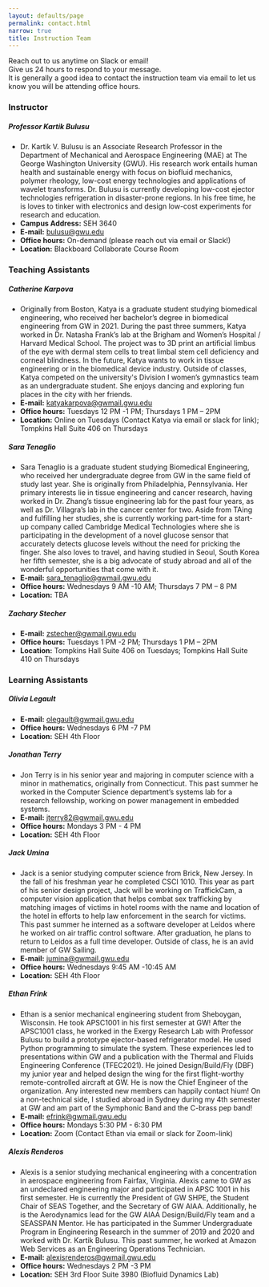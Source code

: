 ```yaml
---
layout: defaults/page
permalink: contact.html
narrow: true
title: Instruction Team
---
```


Reach out to us anytime on Slack or email! <br> Give us 24 hours to respond to your message.<br> It is generally a good idea to contact the instruction team via email to let us know you will be attending office hours.

### Instructor
##### Professor Kartik Bulusu
- Dr. Kartik V. Bulusu is an Associate Research Professor in the Department of Mechanical and Aerospace Engineering (MAE) at The George Washington University (GWU). 
His research work entails human health and sustainable energy with focus on biofluid mechanics, polymer rheology, low-cost energy technologies and applications of wavelet transforms. 
Dr. Bulusu is currently developing low-cost ejector technologies refrigeration in disaster-prone regions. 
In his free time, he is loves to tinker with electronics and design low-cost experiments for research and education. 
- **Campus Address:** SEH 3640
- **E-mail:** bulusu@gwu.edu
- **Office hours:** On-demand (please reach out via email or Slack!)
- **Location:** Blackboard Collaborate Course Room

### Teaching Assistants
##### Catherine Karpova
- Originally from Boston, Katya is a graduate student studying biomedical engineering, who received her bachelor’s degree in biomedical engineering from GW in 2021. 
During the past three summers, Katya worked in Dr. Natasha Frank’s lab at the Brigham and Women’s Hospital / Harvard Medical School. 
The project was to 3D print an artificial limbus of the eye with dermal stem cells to treat limbal stem cell deficiency and corneal blindness. In the future, Katya wants to work in tissue engineering or in the biomedical device industry. 
Outside of classes, Katya competed on the university's Division I women’s gymnastics team as an undergraduate student. 
She enjoys dancing and exploring fun places in the city with her friends. 
- **E-mail:** katyakarpova@gwmail.gwu.edu
- **Office hours:** Tuesdays 12 PM -1 PM; Thursdays 1 PM – 2PM
- **Location:** Online on Tuesdays (Contact Katya via email or slack for link); Tompkins Hall Suite 406 on Thursdays

##### Sara Tenaglio
- Sara Tenaglio is a graduate student studying Biomedical Engineering, who received her undergraduate degree from GW in the same field of study last year. 
She is originally from Philadelphia, Pennsylvania. 
Her primary interests lie in tissue engineering and cancer research, having worked in Dr. Zhang’s tissue engineering lab for the past four years, as well as Dr. Villagra’s lab in the cancer center for two. 
Aside from TAing and fulfilling her studies, she is currently working part-time for a start-up company called Cambridge Medical Technologies where she is participating in the development of a novel glucose sensor that accurately detects glucose levels without the need for pricking the finger. 
She also loves to travel, and having studied in Seoul, South Korea her fifth semester, she is a big advocate of study abroad and all of the wonderful opportunities that come with it. 
- **E-mail:** sara_tenaglio@gwmail.gwu.edu 
- **Office hours:** Wednesdays 9 AM -10 AM; Thursdays 7 PM – 8 PM
- **Location:** TBA

##### Zachary Stecher
- **E-mail:** zstecher@gwmail.gwu.edu
- **Office hours:** Tuesdays 1 PM -2 PM; Thursdays 1 PM – 2PM
- **Location:** Tompkins Hall Suite 406 on Tuesdays; Tompkins Hall Suite 410 on Thursdays

### Learning Assistants
##### Olivia Legault
- **E-mail:** olegault@gwmail.gwu.edu
- **Office hours:** Wednesdays 6 PM -7 PM 
- **Location:** SEH 4th Floor

##### Jonathan Terry
- Jon Terry is in his senior year and majoring in computer science with a minor in mathematics, originally from Connecticut. 
This past summer he worked in the Computer Science department’s systems lab for a research fellowship, working on power management in embedded systems.
- **E-mail:** jterry82@gwmail.gwu.edu 
- **Office hours:** Mondays 3 PM - 4 PM
- **Location:** SEH 4th Floor

##### Jack Umina
- Jack is a senior studying computer science from Brick, New Jersey. In the fall of his freshman year he completed CSCI 1010. 
This year as part of his senior design project, Jack will be working on TraffickCam, a computer vision application that helps combat sex trafficking by matching images of victims in hotel rooms with the name and location of the hotel in efforts to help law enforcement in the search for victims. 
This past summer he interned as a software developer at Leidos where he worked on air traffic control software. 
After graduation, he plans to return to Leidos as a full time developer. Outside of class, he is an avid member of GW Sailing.
- **E-mail:** jumina@gwmail.gwu.edu
- **Office hours:** Wednesdays 9:45 AM -10:45 AM
- **Location:** SEH 4th Floor

##### Ethan Frink
- Ethan is a senior mechanical engineering student from Sheboygan, Wisconsin. He took APSC1001 in his first semester at GW! 
After the APSC1001 class, he worked in the Exergy Research Lab with Professor Bulusu to build a prototype ejector-based refrigerator model. 
He used Python programming to simulate the system. These experiences led to presentations within GW and a publication with the Thermal and Fluids Engineering Conference (TFEC2021). 
He joined Design/Build/Fly (DBF) my junior year and helped design the wing for the first flight-worthy remote-controlled aircraft at GW. 
He is now the Chief Engineer of the organization. Any interested new members can happily contact hium!
On a non-technical side, I studied abroad in Sydney during my 4th semester at GW and am part of the Symphonic Band and the C-brass pep band!
- **E-mail:** efrink@gwmail.gwu.edu 
- **Office hours:** Mondays 5:30 PM - 6:30 PM
- **Location:** Zoom (Contact Ethan via email or slack for Zoom-link)

##### Alexis Renderos
- Alexis is a senior studying mechanical engineering with a concentration in aerospace engineering from Fairfax, Virginia. 
Alexis came to GW as an undeclared engineering major and participated in APSC 1001 in his first semester. 
He is currently the President of GW SHPE, the Student Chair of SEAS Together, and the Secretary of GW AIAA. 
Additionally, he is the Aerodynamics lead for the GW AIAA Design/Build/Fly team and a SEASSPAN Mentor. 
He has participated in the Summer Undergraduate Program in Engineering Research in the summer of 2019 and 2020 and worked with Dr. Kartik Bulusu. 
This past summer, he worked at Amazon Web Services as an Engineering Operations Technician.
- **E-mail:** alexisrenderos@gwmail.gwu.edu
- **Office hours:** Wednesdays 2 PM -3 PM 
- **Location:** SEH 3rd Floor Suite 3980 (Biofluid Dynamics Lab)